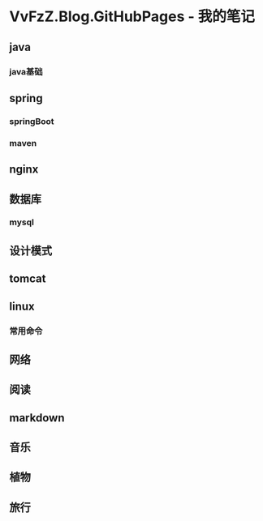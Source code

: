 # VvFzZ.Blog.GitHubPages - 我的笔记

## java
### java基础
## spring
### springBoot
### maven
## nginx
## 数据库
### mysql
## 设计模式
## tomcat
## linux
### 常用命令
## 网络
## 阅读
## markdown
## 音乐
## 植物
## 旅行
